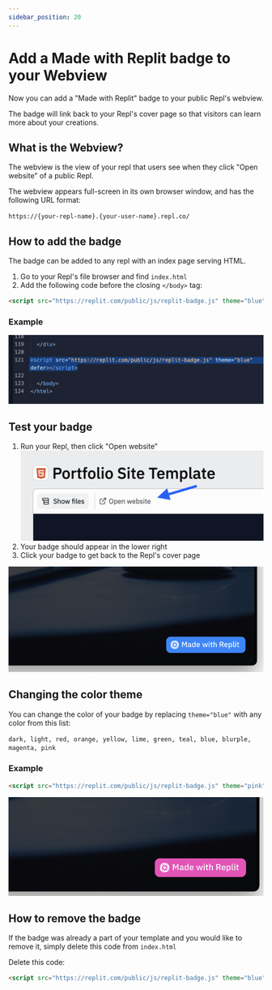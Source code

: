```yaml
---
sidebar_position: 20
---
```


# Add a Made with Replit badge to your Webview

Now you can add a "Made with Replit" badge to your public Repl's webview.

The badge will link back to your Repl's cover page so that visitors can learn more about your creations.

## What is the Webview?

The webview is the view of your repl that users see when they click "Open website" of a public Repl.

The webview appears full-screen in its own browser window, and has the following URL format:

`https://{your-repl-name}.{your-user-name}.repl.co/`

## How to add the badge

The badge can be added to any repl with an index page serving HTML.

1. Go to your Repl's file browser and find `index.html`
2. Add the following code before the closing `</body>` tag:

```html
<script src="https://replit.com/public/js/replit-badge.js" theme="blue" defer></script>
```
### Example
![The "Made with Replit" badge code snippet you can add to your Repl](image.png)

## Test your badge

1. Run your Repl, then click "Open website"
![image](image_4.png)
2. Your badge should appear in the lower right
3. Click your badge to get back to the Repl's cover page

![The badge appears in the lower right of your Repl's webview](image_2.png)

## Changing the color theme

You can change the color of your badge by replacing `theme="blue"` with any color from this list:

`dark, light, red, orange, yellow, lime, green, teal, blue, blurple, magenta, pink`

### Example
```html
<script src="https://replit.com/public/js/replit-badge.js" theme="pink" defer></script>
```
![The badge in pink!](image_3.png)

## How to remove the badge

If the badge was already a part of your template and you would like to remove it, simply delete this code from `index.html`

Delete this code:
```html
<script src="https://replit.com/public/js/replit-badge.js" theme="blue" defer></script>
```



